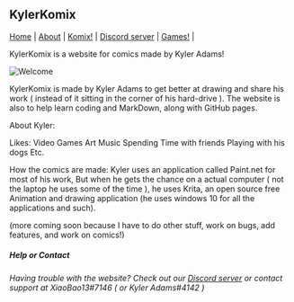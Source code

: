 ## KylerKomix

[Home](https://xiaobao13.github.io/KylerKomix) | [About](https://xiaobao13.github.io/KylerKomix/About) | [Komix!](https://xiaobao13.github.io/KylerKomix/Komix) | [Discord server](https://discord.gg/mgbny6Ebg4) | [Games!](https://xiaobao13.github.io/KylerKomix/Games) |

   KylerKomix is a website for comics made by Kyler Adams!
   
   ![Welcome](/KylerKomix/welcome1.png)
  
KylerKomix is made by Kyler Adams to get better at drawing and share his work ( instead of it sitting in the corner of his hard-drive ).
The website is also to help learn coding and MarkDown, along with GitHub pages.

About Kyler:

   Likes:
         Video Games
         Art
         Music
         Spending Time with friends
         Playing with his dogs
         Etc.
         
   
   How the comics are made:
                           Kyler uses an application called Paint.net for most of his work, But when he gets the chance on a actual computer ( not the laptop he uses some of the time ),
                           he uses Krita, an open source free Animation and drawing application (he uses windows 10 for all the applications and such).
                           
   
   (more coming soon because I have to do other stuff, work on bugs, add features, and work on comics!)
         
         

##### Help or Contact

###### Having trouble with the website? Check out our [Discord server](https://discord.gg/mgbny6Ebg4) or contact support at XiaoBao13#7146 ( or Kyler Adams#4142 )
